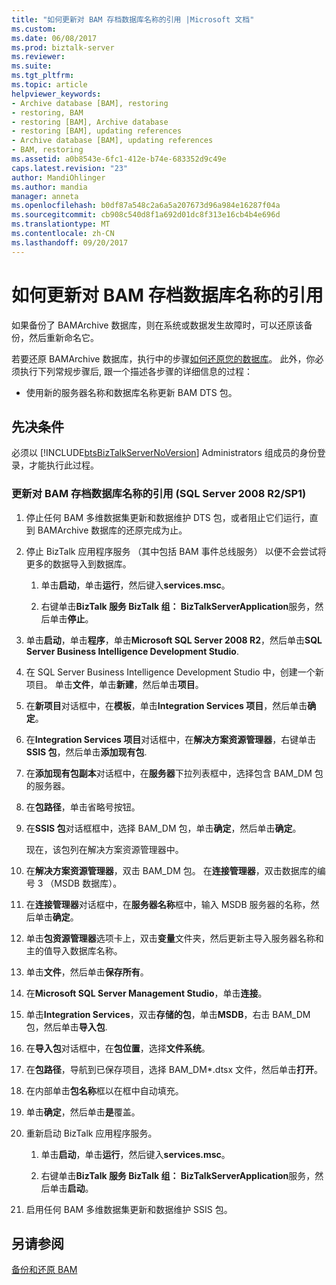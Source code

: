 ```yaml
---
title: "如何更新对 BAM 存档数据库名称的引用 |Microsoft 文档"
ms.custom: 
ms.date: 06/08/2017
ms.prod: biztalk-server
ms.reviewer: 
ms.suite: 
ms.tgt_pltfrm: 
ms.topic: article
helpviewer_keywords:
- Archive database [BAM], restoring
- restoring, BAM
- restoring [BAM], Archive database
- restoring [BAM], updating references
- Archive database [BAM], updating references
- BAM, restoring
ms.assetid: a0b8543e-6fc1-412e-b74e-683352d9c49e
caps.latest.revision: "23"
author: MandiOhlinger
ms.author: mandia
manager: anneta
ms.openlocfilehash: b0df87a548c2a6a5a207673d96a984e16287f04a
ms.sourcegitcommit: cb908c540d8f1a692d01dc8f313e16cb4b4e696d
ms.translationtype: MT
ms.contentlocale: zh-CN
ms.lasthandoff: 09/20/2017
---
```

# <a name="how-to-update-references-to-the-bam-archive-database-name"></a>如何更新对 BAM 存档数据库名称的引用
如果备份了 BAMArchive 数据库，则在系统或数据发生故障时，可以还原该备份，然后重新命名它。  
  
 若要还原 BAMArchive 数据库，执行中的步骤[如何还原您的数据库](../core/how-to-restore-your-databases.md)。 此外，你必须执行下列常规步骤后, 跟一个描述各步骤的详细信息的过程：  
  
-   使用新的服务器名称和数据库名称更新 BAM DTS 包。  
  
## <a name="prerequisites"></a>先决条件  
 必须以 [!INCLUDE[btsBizTalkServerNoVersion](../includes/btsbiztalkservernoversion-md.md)] Administrators 组成员的身份登录，才能执行此过程。  
  
### <a name="to-update-references-to-the-bam-archive-database-name-sql-server-2008-r2sp1"></a>更新对 BAM 存档数据库名称的引用 (SQL Server 2008 R2/SP1)  
  
1.  停止任何 BAM 多维数据集更新和数据维护 DTS 包，或者阻止它们运行，直到 BAMArchive 数据库的还原完成为止。  
  
2.  停止 BizTalk 应用程序服务 （其中包括 BAM 事件总线服务） 以便不会尝试将更多的数据导入到数据库。  
  
    1.  单击**启动**，单击**运行**，然后键入**services.msc**。  
  
    2.  右键单击**BizTalk 服务 BizTalk 组： BizTalkServerApplication**服务，然后单击**停止**。  
  
3.  单击**启动**，单击**程序**，单击**Microsoft SQL Server 2008 R2**，然后单击**SQL Server Business Intelligence Development Studio**.  
  
4.  在 SQL Server Business Intelligence Development Studio 中，创建一个新项目。 单击**文件**，单击**新建**，然后单击**项目**。  
  
5.  在**新项目**对话框中，在**模板**，单击**Integration Services 项目**，然后单击**确定**。  
  
6.  在**Integration Services 项目**对话框中，在**解决方案资源管理器**，右键单击**SSIS 包**，然后单击**添加现有包**.  
  
7.  在**添加现有包副本**对话框中，在**服务器**下拉列表框中，选择包含 BAM_DM 包的服务器。  
  
8.  在**包路径**，单击省略号按钮。  
  
9. 在**SSIS 包**对话框框中，选择 BAM_DM 包，单击**确定**，然后单击**确定**。  
  
     现在，该包列在解决方案资源管理器中。  
  
10. 在**解决方案资源管理器**，双击 BAM_DM 包。 在**连接管理器**，双击数据库的编号 3 （MSDB 数据库）。  
  
11. 在**连接管理器**对话框中，在**服务器名称**框中，输入 MSDB 服务器的名称，然后单击**确定**。  
  
12. 单击**包资源管理器**选项卡上，双击**变量**文件夹，然后更新主导入服务器名称和主的值导入数据库名称。  
  
13. 单击**文件**，然后单击**保存所有**。  
  
14. 在**Microsoft SQL Server Management Studio**，单击**连接**。  
  
15. 单击**Integration Services**，双击**存储的包**，单击**MSDB**，右击 BAM_DM 包，然后单击**导入包**.  
  
16. 在**导入包**对话框中，在**包位置**，选择**文件系统**。  
  
17. 在**包路径**，导航到已保存项目，选择 BAM_DM\*.dtsx 文件，然后单击**打开**。  
  
18. 在内部单击**包名称**框以在框中自动填充。  
  
19. 单击**确定**，然后单击**是**覆盖。  
  
20. 重新启动 BizTalk 应用程序服务。  
  
    1.  单击**启动**，单击**运行**，然后键入**services.msc**。  
  
    2.  右键单击**BizTalk 服务 BizTalk 组： BizTalkServerApplication**服务，然后单击**启动**。  
  
21. 启用任何 BAM 多维数据集更新和数据维护 SSIS 包。  
  
## <a name="see-also"></a>另请参阅  
 [备份和还原 BAM](../core/backing-up-and-restoring-bam.md)